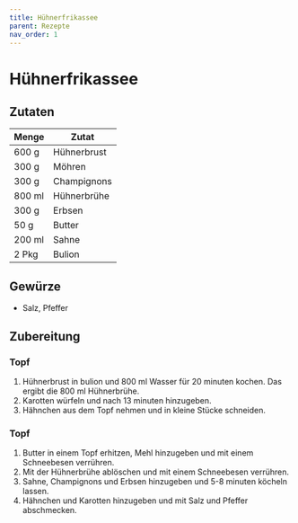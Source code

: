 ```yaml
---
title: Hühnerfrikassee
parent: Rezepte
nav_order: 1
---
```


# Hühnerfrikassee

## Zutaten

| Menge | Zutat |
| --- | --- |
|600 g|Hühnerbrust|
|300 g|Möhren|
|300 g|Champignons|
|800 ml|Hühnerbrühe|
|300 g|Erbsen|
|50 g|Butter|
|200 ml|Sahne|
|2 Pkg|Bulion|

## Gewürze
- Salz, Pfeffer

## Zubereitung
### Topf
1. Hühnerbrust in bulion und 800 ml Wasser für 20 minuten kochen. Das ergibt die 800 ml Hühnerbrühe.
2. Karotten würfeln und nach 13 minuten hinzugeben.
3. Hähnchen aus dem Topf nehmen und in kleine Stücke schneiden.

### Topf
1. Butter in einem Topf erhitzen, Mehl hinzugeben und mit einem Schneebesen verrühren.
2. Mit der Hühnerbrühe ablöschen und mit einem Schneebesen verrühren.
3. Sahne, Champignons und Erbsen hinzugeben und 5-8 minuten köcheln lassen.
4. Hähnchen und Karotten hinzugeben und mit Salz und Pfeffer abschmecken.

